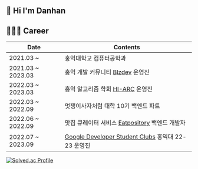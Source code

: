 ## 👋 Hi I'm Danhan

## 👩🏻‍💻 Career

|Date|Contents|
|----|---|
|2021.03 ~ |홍익대학교 컴퓨터공학과|
|2021.03 ~ 2023.03|홍익 개발 커뮤니티 [Blzdev](https://github.com/BlazingDevs) 운영진|
|2022.03 ~ 2023.03|홍익 알고리즘 학회 [HI-ARC](https://www.hi-arc.org/) 운영진|
|2022.03 ~ 2022.09|멋쟁이사자처럼 대학 10기 백엔드 파트|
|2022.06 ~ 2022.09|맛집 큐레이터 서비스 [Eatpository](https://github.com/danhandev/Eatpository) 백엔드 개발자|
|2022.07 ~ 2023.09|[Google Developer Student Clubs](https://github.com/GDSC-Hongik) 홍익대 22-23 운영진|     

[![Solved.ac Profile](http://mazassumnida.wtf/api/v2/generate_badge?boj=danhandev)](https://solved.ac/danhandev/)


